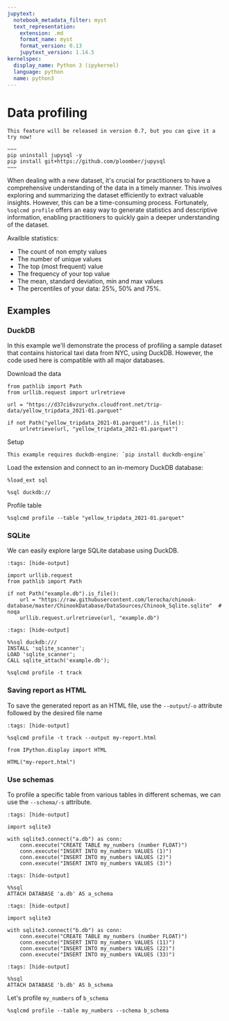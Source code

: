 ```yaml
---
jupytext:
  notebook_metadata_filter: myst
  text_representation:
    extension: .md
    format_name: myst
    format_version: 0.13
    jupytext_version: 1.14.5
kernelspec:
  display_name: Python 3 (ipykernel)
  language: python
  name: python3
---
```


# Data profiling


```{note}
This feature will be released in version 0.7, but you can give it a try now!

~~~
pip uninstall jupysql -y
pip install git+https://github.com/ploomber/jupysql
~~~
```


When dealing with a new dataset, it's crucial for practitioners to have a comprehensive understanding of the data in a timely manner. This involves exploring and summarizing the dataset efficiently to extract valuable insights. However, this can be a time-consuming process. Fortunately, `%sqlcmd profile` offers an easy way to generate statistics and descriptive information, enabling practitioners to quickly gain a deeper understanding of the dataset.

Availble statistics:

* The count of non empty values
* The number of unique values
* The top (most frequent) value
* The frequency of your top value
* The mean, standard deviation, min and max values
* The percentiles of your data: 25%, 50% and 75%.

## Examples

### DuckDB

In this example we'll demonstrate the process of profiling a sample dataset that contains historical taxi data from NYC, using DuckDB. However, the code used here is compatible with all major databases.

Download the data

```{code-cell} ipython3
from pathlib import Path
from urllib.request import urlretrieve

url = "https://d37ci6vzurychx.cloudfront.net/trip-data/yellow_tripdata_2021-01.parquet"

if not Path("yellow_tripdata_2021-01.parquet").is_file():
    urlretrieve(url, "yellow_tripdata_2021-01.parquet")
```

Setup

```{note}
This example requires duckdb-engine: `pip install duckdb-engine`
```

Load the extension and connect to an in-memory DuckDB database:

```{code-cell} ipython3
%load_ext sql
```

```{code-cell} ipython3
%sql duckdb://
```

Profile table

```{code-cell} ipython3
%sqlcmd profile --table "yellow_tripdata_2021-01.parquet"
```

### SQLite

We can easily explore large SQLite database using DuckDB.

```{code-cell} ipython3
:tags: [hide-output]

import urllib.request
from pathlib import Path

if not Path("example.db").is_file():
    url = "https://raw.githubusercontent.com/lerocha/chinook-database/master/ChinookDatabase/DataSources/Chinook_Sqlite.sqlite"  # noqa
    urllib.request.urlretrieve(url, "example.db")
```

```{code-cell} ipython3
:tags: [hide-output]

%%sql duckdb:///
INSTALL 'sqlite_scanner';
LOAD 'sqlite_scanner';
CALL sqlite_attach('example.db');
```

```{code-cell} ipython3
%sqlcmd profile -t track
```

### Saving report as HTML

To save the generated report as an HTML file, use the `--output`/`-o` attribute followed by the desired file name

```{code-cell} ipython3
:tags: [hide-output]

%sqlcmd profile -t track --output my-report.html
```

```{code-cell} ipython3
from IPython.display import HTML

HTML("my-report.html")
```

### Use schemas

To profile a specific table from various tables in different schemas, we can use the `--schema/-s` attribute.

```{code-cell} ipython3
:tags: [hide-output]

import sqlite3

with sqlite3.connect("a.db") as conn:
    conn.execute("CREATE TABLE my_numbers (number FLOAT)")
    conn.execute("INSERT INTO my_numbers VALUES (1)")
    conn.execute("INSERT INTO my_numbers VALUES (2)")
    conn.execute("INSERT INTO my_numbers VALUES (3)")
```

```{code-cell} ipython3
:tags: [hide-output]

%%sql
ATTACH DATABASE 'a.db' AS a_schema
```

```{code-cell} ipython3
:tags: [hide-output]

import sqlite3

with sqlite3.connect("b.db") as conn:
    conn.execute("CREATE TABLE my_numbers (number FLOAT)")
    conn.execute("INSERT INTO my_numbers VALUES (11)")
    conn.execute("INSERT INTO my_numbers VALUES (22)")
    conn.execute("INSERT INTO my_numbers VALUES (33)")
```

```{code-cell} ipython3
:tags: [hide-output]

%%sql
ATTACH DATABASE 'b.db' AS b_schema
```

Let's profile `my_numbers` of `b_schema`

```{code-cell} ipython3
%sqlcmd profile --table my_numbers --schema b_schema
```
